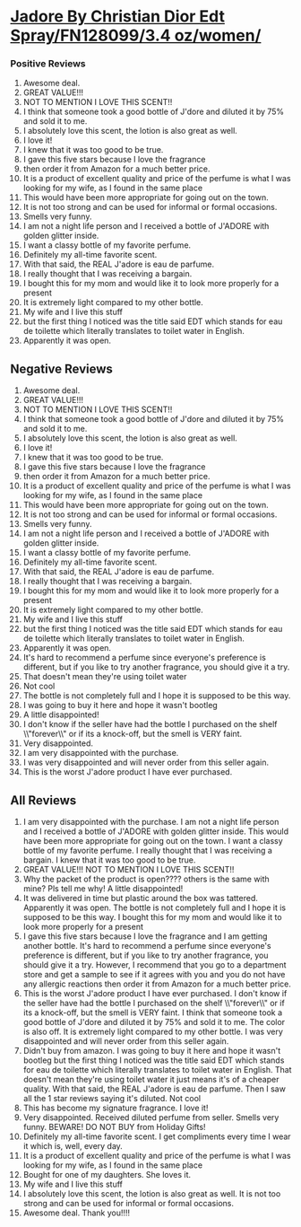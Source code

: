 # [Jadore By Christian Dior Edt Spray/FN128099/3.4 oz/women/](https://products.checkmycream.com/products/Jadore-By-Christian-Dior-Edt-SprayFN1280993.4-ozwomen.html)

### Positive Reviews

<ol>
      <li>Awesome deal.</li>
      <li>GREAT VALUE!!!</li>
      <li>NOT TO MENTION I LOVE THIS SCENT!!</li>
      <li>I think that someone took a good bottle of J&#x27;dore and diluted it by 75% and sold it to me.</li>
      <li>I absolutely love this scent, the lotion is also great as well.</li>
      <li>I love it!</li>
      <li>I knew that it was too good to be true.</li>
      <li>I gave this five stars because I love the fragrance</li>
      <li>then order it from Amazon for a much better price.</li>
      <li>It is a product of excellent quality and price of the perfume is what I was looking for my wife, as I found in the same place</li>
      <li>This would have been more appropriate for going out on the town.  </li>
      <li>It is not too strong and can be used for informal or formal occasions.</li>
      <li>Smells very funny.</li>
      <li>I am not a night life person and I received a bottle of J&#x27;ADORE with golden glitter inside.</li>
      <li>I want a classy bottle of my favorite perfume.</li>
      <li>Definitely my all-time favorite scent.</li>
      <li>With that said, the REAL J&#x27;adore is eau de parfume.</li>
      <li>I really thought that I was receiving a bargain.  </li>
      <li>I bought this for my mom and would like it to look more properly for a present</li>
      <li>It is extremely light compared to my other bottle.</li>
      <li>My wife and I live this stuff</li>
      <li>but the first thing I noticed was the title said EDT which stands for eau de toilette which literally translates to toilet water in English.</li>
      <li>Apparently it was open.</li>
</ol>


<h2>Negative Reviews</h2>
<ol>
<li> Awesome deal.</li>
<li> GREAT VALUE!!!</li>
<li> NOT TO MENTION I LOVE THIS SCENT!!</li>
<li> I think that someone took a good bottle of J&#x27;dore and diluted it by 75% and sold it to me.</li>
<li> I absolutely love this scent, the lotion is also great as well.</li>
<li> I love it!</li>
<li> I knew that it was too good to be true.</li>
<li> I gave this five stars because I love the fragrance</li>
<li> then order it from Amazon for a much better price.</li>
<li> It is a product of excellent quality and price of the perfume is what I was looking for my wife, as I found in the same place</li>
<li> This would have been more appropriate for going out on the town.  </li>
<li> It is not too strong and can be used for informal or formal occasions.</li>
<li> Smells very funny.</li>
<li> I am not a night life person and I received a bottle of J&#x27;ADORE with golden glitter inside.</li>
<li> I want a classy bottle of my favorite perfume.</li>
<li> Definitely my all-time favorite scent.</li>
<li> With that said, the REAL J&#x27;adore is eau de parfume.</li>
<li> I really thought that I was receiving a bargain.  </li>
<li> I bought this for my mom and would like it to look more properly for a present</li>
<li> It is extremely light compared to my other bottle.</li>
<li> My wife and I live this stuff</li>
<li> but the first thing I noticed was the title said EDT which stands for eau de toilette which literally translates to toilet water in English.</li>
<li> Apparently it was open.</li>
<li> It&#x27;s hard to recommend a perfume since everyone&#x27;s preference is different, but if you like to try another fragrance, you should give it a try.  </li>
<li> That doesn&#x27;t mean they&#x27;re using toilet water</li>
<li> Not cool</li>
<li> The bottle is not completely full and I hope it is supposed to be this way.</li>
<li> I was going to buy it here and hope it wasn&#x27;t bootleg</li>
<li> A little disappointed!</li>
<li> I don&#x27;t know if the seller have had the bottle I purchased on the shelf \\&quot;forever\\&quot; or if its a knock-off, but the smell is VERY faint.</li>
<li> Very disappointed.</li>
<li> I am very disappointed with the purchase.  </li>
<li> I was very disappointed and will never order from this seller again.</li>
<li> This is the worst J&#x27;adore product I have ever purchased.</li>
</ol>

<h2>All Reviews</h2>

<ol>
    <li> I am very disappointed with the purchase.  I am not a night life person and I received a bottle of J&#x27;ADORE with golden glitter inside. This would have been more appropriate for going out on the town.  I want a classy bottle of my favorite perfume. I really thought that I was receiving a bargain.  I knew that it was too good to be true.</li>
    <li> GREAT VALUE!!! NOT TO MENTION I LOVE THIS SCENT!!</li>
    <li> Why the packet of the product is open???? others is the same with mine? Pls tell me why! A little disappointed!</li>
    <li> It was delivered in time but plastic around the box was tattered. Apparently it was open. The bottle is not completely full and I hope it is supposed to be this way. I bought this for my mom and would like it to look more properly for a present</li>
    <li> I gave this five stars because I love the fragrance and I am getting another bottle.  It&#x27;s hard to recommend a perfume since everyone&#x27;s preference is different, but if you like to try another fragrance, you should give it a try.  However, I recommend that you go to a department store and get a sample to see if it agrees with you and you do not have any allergic reactions then order it from Amazon for a much better price.</li>
    <li> This is the worst J&#x27;adore product I have ever purchased. I don&#x27;t know if the seller have had the bottle I purchased on the shelf \\&quot;forever\\&quot; or if its a knock-off, but the smell is VERY faint. I think that someone took a good bottle of J&#x27;dore and diluted it by 75% and sold it to me. The color is also off. It is extremely light compared to my other bottle. I was very disappointed and will never order from this seller again.</li>
    <li> Didn&#x27;t buy from amazon. I was going to buy it here and hope it wasn&#x27;t bootleg but the first thing I noticed was the title said EDT which stands for eau de toilette which literally translates to toilet water in English. That doesn&#x27;t mean they&#x27;re using toilet water it just means it&#x27;s of a cheaper quality. With that said, the REAL J&#x27;adore is eau de parfume. Then I saw all the 1 star reviews saying it&#x27;s diluted. Not cool</li>
    <li> This has become my signature fragrance. I love it!</li>
    <li> Very disappointed. Received diluted  perfume from seller. Smells very funny. BEWARE! DO NOT BUY from Holiday Gifts!</li>
    <li> Definitely my all-time favorite scent. I get compliments every time I wear it which is, well, every day.</li>
    <li> It is a product of excellent quality and price of the perfume is what I was looking for my wife, as I found in the same place</li>
    <li> Bought for one of my daughters. She loves it.</li>
    <li> My wife and I live this stuff</li>
    <li> I absolutely love this scent, the lotion is also great as well. It is not too strong and can be used for informal or formal occasions.</li>
    <li> Awesome deal. Thank you!!!!</li>
</ol>




